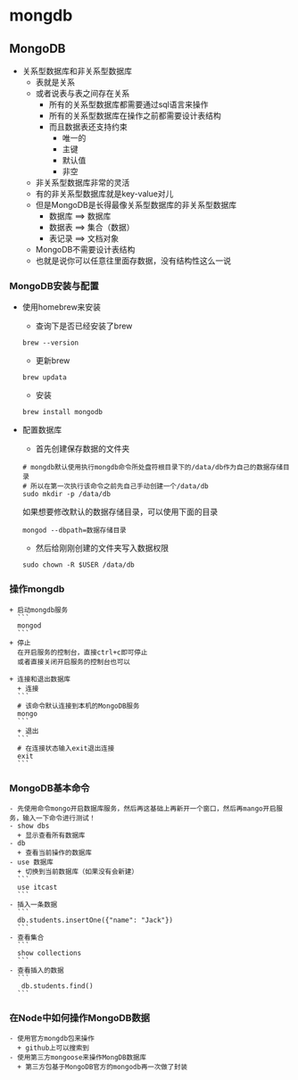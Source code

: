 # mongdb
## MongoDB
  + 关系型数据库和非关系型数据库
    + 表就是关系
    + 或者说表与表之间存在关系
      - 所有的关系型数据库都需要通过sql语言来操作
      - 所有的关系型数据库在操作之前都需要设计表结构
      - 而且数据表还支持约束
        + 唯一的
        + 主键
        + 默认值
        + 非空
    + 非关系型数据库非常的灵活
    + 有的非关系型数据库就是key-value对儿
    + 但是MongoDB是长得最像关系型数据库的非关系型数据库
      - 数据库 ==> 数据库
      - 数据表 ==> 集合（数据）
      - 表记录 ==> 文档对象
    + MongoDB不需要设计表结构
    + 也就是说你可以任意往里面存数据，没有结构性这么一说

### MongoDB安装与配置
  + 使用homebrew来安装
     + 查询下是否已经安装了brew
     ```
     brew --version
     ```
     + 更新brew
     ```
     brew updata
     ```
     + 安装
     ```
     brew install mongodb
     ```

  + 配置数据库
    + 首先创建保存数据的文件夹
    ```
    # mongdb默认使用执行mongdb命令所处盘符根目录下的/data/db作为自己的数据存储目录
    # 所以在第一次执行该命令之前先自己手动创建一个/data/db
    sudo mkdir -p /data/db
    ```
    如果想要修改默认的数据存储目录，可以使用下面的目录
    ```
    mongod --dbpath=数据存储目录
    ```

    + 然后给刚刚创建的文件夹写入数据权限
    ```
    sudo chown -R $USER /data/db
    ```

### 操作mongdb
    + 启动mongdb服务
      ```
      mongod
      ```
    + 停止
      在开启服务的控制台，直接ctrl+c即可停止
      或者直接关闭开启服务的控制台也可以

    + 连接和退出数据库
      + 连接
      ```
      # 该命令默认连接到本机的MongoDB服务
      mongo
      ```
      + 退出
      ```
      # 在连接状态输入exit退出连接
      exit
      ```
### MongoDB基本命令
    - 先使用命令mongo开启数据库服务，然后再这基础上再新开一个窗口，然后再mango开启服务，输入一下命令进行测试！
    - show dbs
      + 显示查看所有数据库
    - db
      + 查看当前操作的数据库
    - use 数据库
      + 切换到当前数据库（如果没有会新建）
      ```
      use itcast
      ```
    - 插入一条数据
      ```
      db.students.insertOne({"name": "Jack"})
      ```
    - 查看集合
      ```
      show collections
      ```
    - 查看插入的数据
      ```
       db.students.find()
      ```
### 在Node中如何操作MongoDB数据
    - 使用官方mongdb包来操作
      + github上可以搜索到
    - 使用第三方mongoose来操作MongDB数据库
      + 第三方包基于MongoDB官方的mongodb再一次做了封装

